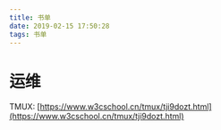 ```yaml
---
title: 书单
date: 2019-02-15 17:50:28
tags: 书单
---
```



# 运维

TMUX: [https://www.w3cschool.cn/tmux/tji9dozt.html](https://www.w3cschool.cn/tmux/tji9dozt.html)